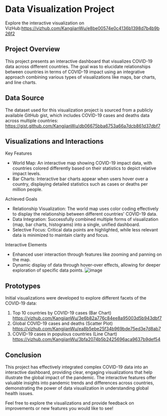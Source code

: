 # Data Visualization Project
Explore the interactive visualization on VizHub:https://vizhub.com/KangjianWu/e8be00574e0c4136b1398d7b4b9b26f2


## Project Overview
This project presents an interactive dashboard that visualizes COVID-19 data across different countries. The goal was to elucidate relationships between countries in terms of COVID-19 impact using an integrative approach combining various types of visualizations like maps, bar charts, and line charts.


## Data Source
The dataset used for this visualization project is sourced from a publicly available GitHub gist, which includes COVID-19 cases and deaths data across multiple countries:
https://gist.github.com/KangjianWu/db06675bba6753a66a7dcb861d37dbf7


## Visualizations and Interactions

Key Features
 * World Map: An interactive map showing COVID-19 impact data, with countries colored differently based on their statistics to depict relative impact levels.
 * Bar Charts: Interactive bar charts appear when users hover over a country, displaying detailed statistics such as cases or deaths per million people.

Achieved Goals
 * Relationship Visualization: The world map uses color coding effectively to display the relationship between different countries' COVID-19 data.
 * Data Integration: Successfully combined multiple forms of visualization (map, bar charts, histograms) into a single, unified dashboard.
 * Selective Focus: Critical data points are highlighted, while less relevant data is minimized to maintain clarity and focus.

Interactive Elements
 * Enhanced user interaction through features like zooming and panning on the map.
 * Dynamic display of data through hover-over effects, allowing for deeper exploration of specific data points.
![image](https://github.com/KangjianWu/dataviz-project-template-proposal/assets/124107340/bcbbdd0c-3bbd-4a2c-966a-9f7e0545432d)


## Prototypes

Initial visualizations were developed to explore different facets of the COVID-19 data:


1. Top 10 countries by COVID-19 cases (Bar Chart)                  
   https://vizhub.com/KangjianWu/3e6b82a776c84ee8a95003d5b943dbf7
2. Global COVID-19 cases and deaths (Scatter Plot)
    https://vizhub.com/KangjianWu/ea8b5ebe25f34b969bde75ed3e7d8ab7
3. COVID-19 cases in populous countries (Line Chart)
    https://vizhub.com/KangjianWu/3bfa2074b5b2425696aca9637b9def54



## Conclusion
This project has effectively integrated complex COVID-19 data into an interactive dashboard, providing clear, engaging visualizations that help illustrate the global impact of the pandemic. The interactive features offer valuable insights into pandemic trends and differences across countries, demonstrating the power of data visualization in understanding global health issues.

Feel free to explore the visualizations and provide feedback on improvements or new features you would like to see!

                    

